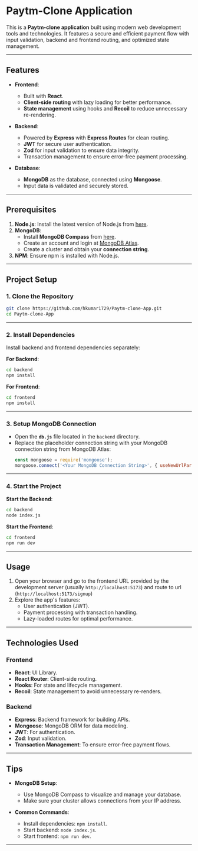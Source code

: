 
# Paytm-Clone Application

This is a **Paytm-clone application** built using modern web development tools and technologies. It features a secure and efficient payment flow with input validation, backend and frontend routing, and optimized state management.

---

## Features

- **Frontend**:
  - Built with **React**.
  - **Client-side routing** with lazy loading for better performance.
  - **State management** using hooks and **Recoil** to reduce unnecessary re-rendering.

- **Backend**:
  - Powered by **Express** with **Express Routes** for clean routing.
  - **JWT** for secure user authentication.
  - **Zod** for input validation to ensure data integrity.
  - Transaction management to ensure error-free payment processing.

- **Database**:
  - **MongoDB** as the database, connected using **Mongoose**.
  - Input data is validated and securely stored.

---

## Prerequisites

1. **Node.js**: Install the latest version of Node.js from [here](https://nodejs.org/).
2. **MongoDB**:
   - Install **MongoDB Compass** from [here](https://www.mongodb.com/products/compass).
   - Create an account and login at [MongoDB Atlas](https://www.mongodb.com/).
   - Create a cluster and obtain your **connection string**.
3. **NPM**: Ensure npm is installed with Node.js.

---

## Project Setup

### 1. Clone the Repository

```bash
git clone https://github.com/hkumar1729/Paytm-clone-App.git
cd Paytm-clone-App
```

---

### 2. Install Dependencies

Install backend and frontend dependencies separately:

**For Backend**:
```bash
cd backend
npm install
```

**For Frontend**:
```bash
cd frontend
npm install
```

---

### 3. Setup MongoDB Connection

- Open the **`db.js`** file located in the `backend` directory.
- Replace the placeholder connection string with your MongoDB connection string from MongoDB Atlas:
  ```javascript
  const mongoose = require('mongoose');
  mongoose.connect('<Your MongoDB Connection String>', { useNewUrlParser: true, useUnifiedTopology: true });
  ```

---

### 4. Start the Project

**Start the Backend**:
```bash
cd backend
node index.js
```

**Start the Frontend**:
```bash
cd frontend
npm run dev
```

---

## Usage

1. Open your browser and go to the frontend URL provided by the development server (usually `http://localhost:5173`) and route to url (`http://localhost:5173/signup`)
2. Explore the app's features:
   - User authentication (JWT).
   - Payment processing with transaction handling.
   - Lazy-loaded routes for optimal performance.

---

## Technologies Used

### **Frontend**
- **React**: UI Library.
- **React Router**: Client-side routing.
- **Hooks**: For state and lifecycle management.
- **Recoil**: State management to avoid unnecessary re-renders.

### **Backend**
- **Express**: Backend framework for building APIs.
- **Mongoose**: MongoDB ORM for data modeling.
- **JWT**: For authentication.
- **Zod**: Input validation.
- **Transaction Management**: To ensure error-free payment flows.

---

## Tips

- **MongoDB Setup**:
  - Use MongoDB Compass to visualize and manage your database.
  - Make sure your cluster allows connections from your IP address.

- **Common Commands**:
  - Install dependencies: `npm install`.
  - Start backend: `node index.js`.
  - Start frontend: `npm run dev`.

---

